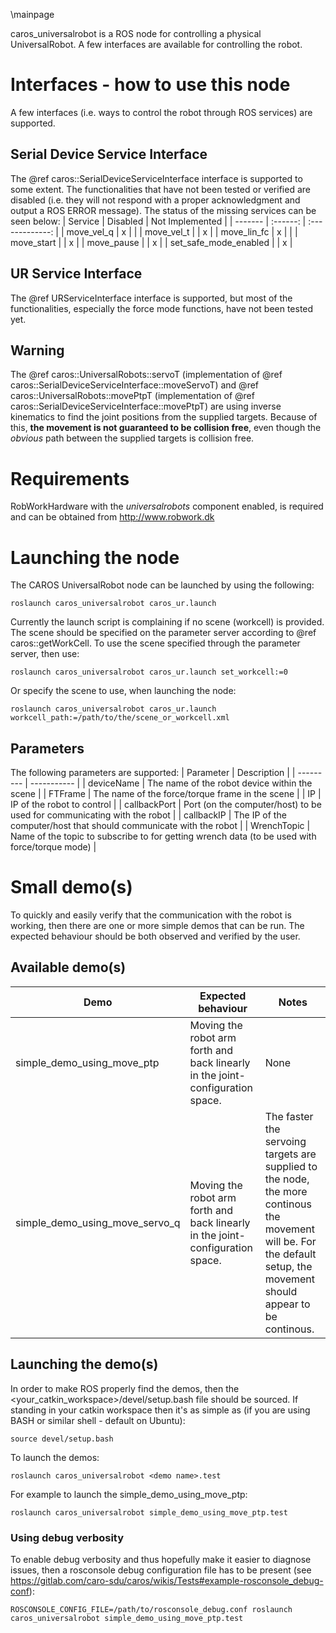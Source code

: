 \mainpage

caros_universalrobot is a ROS node for controlling a physical UniversalRobot. A few interfaces are available for controlling the robot.

# Interfaces - how to use this node #
A few interfaces (i.e. ways to control the robot through ROS services) are supported.
## Serial Device Service Interface ##
The @ref caros::SerialDeviceServiceInterface interface is supported to some extent. The functionalities that have not been tested or verified are disabled (i.e. they will not respond with a proper acknowledgment and output a ROS ERROR message). The status of the missing services can be seen below:
| Service | Disabled | Not Implemented |
| ------- | :------: | :-------------: |
| move_vel_q  | x |   |
| move_vel_t  |   | x |
| move_lin_fc | x |   |
| move_start  |   | x |
| move_pause  |   | x |
| set_safe_mode_enabled |   | x |

## UR Service Interface ##
The @ref URServiceInterface interface is supported, but most of the functionalities, especially the force mode functions, have not been tested yet.

## Warning ##
The @ref caros::UniversalRobots::servoT (implementation of @ref caros::SerialDeviceServiceInterface::moveServoT) and @ref caros::UniversalRobots::movePtpT (implementation of @ref caros::SerialDeviceServiceInterface::movePtpT) are using inverse kinematics to find the joint positions from the supplied targets. Because of this, **the movement is not guaranteed to be collision free**, even though the *obvious* path between the supplied targets is collision free.

# Requirements #
RobWorkHardware with the *universalrobots* component enabled, is required and can be obtained from http://www.robwork.dk

# Launching the node #
The CAROS UniversalRobot node can be launched by using the following:

    roslaunch caros_universalrobot caros_ur.launch

Currently the launch script is complaining if no scene (workcell) is provided. The scene should be specified on the parameter server according to @ref caros::getWorkCell. To use the scene specified through the parameter server, then use:

    roslaunch caros_universalrobot caros_ur.launch set_workcell:=0

Or specify the scene to use, when launching the node:

    roslaunch caros_universalrobot caros_ur.launch workcell_path:=/path/to/the/scene_or_workcell.xml

## Parameters ##
The following parameters are supported:
| Parameter | Description |
| --------- | ----------- |
| deviceName | The name of the robot device within the scene |
| FTFrame | The name of the force/torque frame in the scene |
| IP | IP of the robot to control |
| callbackPort | Port (on the computer/host) to be used for communicating with the robot |
| callbackIP | The IP of the computer/host that should communicate with the robot |
| WrenchTopic | Name of the topic to subscribe to for getting wrench data (to be used with force/torque mode) |

# Small demo(s) #
To quickly and easily verify that the communication with the robot is working, then there are one or more simple demos that can be run. The expected behaviour should be both observed and verified by the user.
## Available demo(s) ##
| Demo | Expected behaviour | Notes |
| ---- | ------------------ | ----- |
| simple_demo_using_move_ptp | Moving the robot arm forth and back linearly in the joint-configuration space. | None |
| simple_demo_using_move_servo_q | Moving the robot arm forth and back linearly in the joint-configuration space. | The faster the servoing targets are supplied to the node, the more continous the movement will be. For the default setup, the movement should appear to be continous. |

## Launching the demo(s) ##
In order to make ROS properly find the demos, then the <your_catkin_workspace>/devel/setup.bash file should be sourced. If standing in your catkin workspace then it's as simple as (if you are using BASH or similar shell - default on Ubuntu):

    source devel/setup.bash

To launch the demos:

    roslaunch caros_universalrobot <demo name>.test

For example to launch the simple_demo_using_move_ptp:

    roslaunch caros_universalrobot simple_demo_using_move_ptp.test

### Using debug verbosity ###
To enable debug verbosity and thus hopefully make it easier to diagnose issues, then a rosconsole debug configuration file has to be present (see https://gitlab.com/caro-sdu/caros/wikis/Tests#example-rosconsole_debug-conf):

    ROSCONSOLE_CONFIG_FILE=/path/to/rosconsole_debug.conf roslaunch caros_universalrobot simple_demo_using_move_ptp.test
